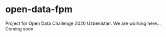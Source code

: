 # open-data-fpm
Project for Open Data Challenge 2020 Uzbekistan. We are working here... Coming soon

